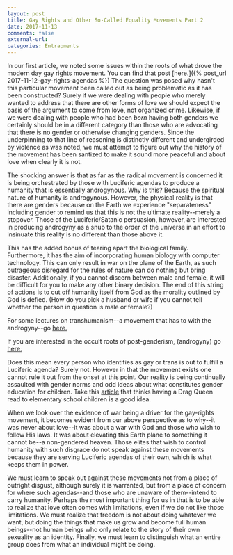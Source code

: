 ```yaml
---
layout: post
title: Gay Rights and Other So-Called Equality Movements Part 2
date: 2017-11-13
comments: false
external-url:
categories: Entrapments
---
```




In our first article, we noted some issues within the roots of what drove the modern day gay rights movement. You can find that post [here.]({% post_url 
2017-11-12-gay-rights-agendas %}) The question was posed why hasn't this particular movement been called out as being problematic as it has been constructed? Surely if 
we were dealing with people who merely wanted to address that there are other forms of love we should expect the basis of the argument to come from love, not organized 
crime. Likewise, if we were dealing with people who had been *born* having both genders we certainly should be in a different category than those who are advocating 
that there is no gender or otherwise changing genders. Since the underpinning to that line of reasoning is distinctly different and undergirded by violence as was 
noted, we must attempt to figure out why the history of the movement has been santized to make it sound more peaceful and about love when clearly it is not.

The shocking answer is that as far as the radical movement is concerned it is being orchestrated by those with Luciferic agendas to produce a humanity that is 
essentially androgynous. Why is this? Because the spiritual nature of humanity is androgynous. However, the physical reality is that there are genders because on the 
Earth we experience "separateness" including gender to remind us that this is not the ultimate reality--merely a stopover. Those of the Luciferic/Satanic persuasion, 
however, are interested in producing androgyny as a snub to the order of the universe in an effort to insinuate this reality is no different than those above it.

This has the added bonus of tearing apart the biological family. Furthermore, it has the aim of incorporating human biology with computer technology. This can only 
result in war on the plane of the Earth, as such outrageous disregard for the rules of nature can do nothing but bring disaster. Additionally, if you cannot discern 
between male and female, it will be difficult for you to make any other binary decision. The end of this string of actions is to cut off humanity itself from God as 
the morality outlined by God is defied. (How do you pick a husband or wife if you cannot tell whether the person in question is male or female?) 

For some lectures on transhumanism--a movement that has to with the androgyny--go 
[here.](http://www.truefreethinker.com/articles/transhumanism%E2%80%99s-roots-lecture-slippery-slope-postgenderism)

If you are interested in the occult roots of post-genderism, (androgyny) go [here.](http://illuminatiwatcher.com/the-occult-roots-of-the-postgender-movement/)
 
Does this mean every person who identifies as gay or trans is out to fulfill a Luciferic agenda? Surely not. However in that the movement exists one cannot rule it out 
from the onset at this point. Our reality is being continually assaulted with gender norms and odd ideas about what constitutes gender education for children. Take 
this [article](https://www.nytimes.com/2017/05/19/style/drag-queen-story-hour-puts-the-rainbow-in-reading.html) that thinks having a Drag Queen read to elementary 
school children is a good idea.

When we look over the evidence of war being a driver for the gay-rights movement, it becomes evident from our above perspective as to why--it was never about love--it 
was about a war with God and those who wish to follow His laws. It was about elevating this Earth plane to something it cannot be--a non-gendered heaven. Those elites 
that wish to control humanity with such disgrace do not speak against these movements because they are serving Luciferic agendas of their own, which is what keeps them 
in power. 

We must learn to speak out against these movements not from a place of outright disgust, although surely it is warranted, but from a place of concern for where such 
agendas--and those who are unaware of them--intend to carry humanity. Perhaps the most important thing for us in that is to be able to realize that love often comes 
with limitations, even if we do not like those limitations. We must realize that freedom is not about doing whatever we want, but doing the things that make us grow 
and become full human beings--not human beings who only relate to the story of their own sexuality as an identity. Finally, we must learn to distinguish what an entire 
group does from what an individual might be doing.   
